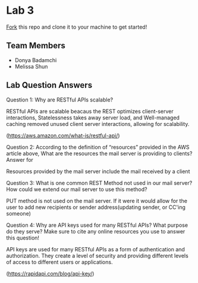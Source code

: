 # Lab 3
[Fork](https://docs.github.com/en/get-started/quickstart/fork-a-repo) this repo and clone it to your machine to get started!

## Team Members
- Donya Badamchi
- Melissa Shun

## Lab Question Answers

Question 1: Why are RESTful APIs scalable?

RESTful APIs are scalable beacaus the REST optimizes client-server interactions, Statelessness takes away server load, and Well-managed caching removed unused client server interactions, allowing for scalability. 

(https://aws.amazon.com/what-is/restful-api/)

Question 2: According to the definition of “resources” provided in the AWS article above, What are the resources the mail server is providing to clients?
Answer for 

Resources provided by the mail server include the mail received by a client

Question 3: What is one common REST Method not used in our mail server? How could
we extend our mail server to use this method?

PUT method is not used on the mail server. If it were it would allow for the user to add new recipients or sender address(updating sender, or CC'ing someone) 

Question 4: Why are API keys used for many RESTful APIs? What purpose do they
serve? Make sure to cite any online resources you use to answer this question!

API keys are used for many RESTful APIs as a form of authentication and authorization. They create a level of security and providing different levels of access to different users or applications.

(https://rapidapi.com/blog/api-key/)
